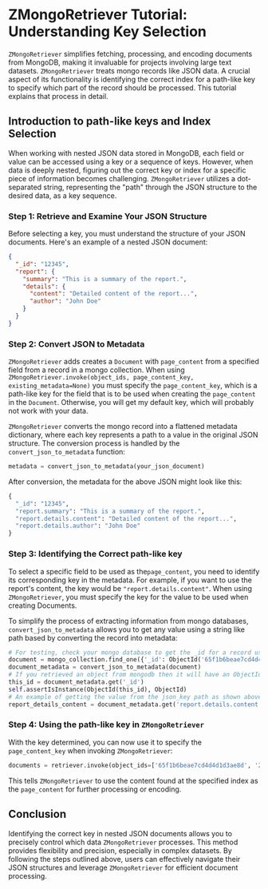 # ZMongoRetriever Tutorial: Understanding Key Selection

`ZMongoRetriever` simplifies fetching, processing, and encoding documents from MongoDB, making it invaluable for projects involving large text datasets. `ZMongoRetriever` treats mongo records like JSON data.  A crucial aspect of its functionality is identifying the correct index for a path-like key to specify which part of the record should be processed. This tutorial explains that process in detail.

## Introduction to path-like keys and Index Selection

When working with nested JSON data stored in MongoDB, each field or value can be accessed using a key or a sequence of keys. However, when data is deeply nested, figuring out the correct key or index for a specific piece of information becomes challenging. `ZMongoRetriever` utilizes a dot-separated string, representing the "path" through the JSON structure to the desired data, as a key sequence.

### Step 1: Retrieve and Examine Your JSON Structure

Before selecting a key, you must understand the structure of your JSON documents. Here's an example of a nested JSON document:

```json
{
  "_id": "12345",
  "report": {
    "summary": "This is a summary of the report.",
    "details": {
      "content": "Detailed content of the report...",
      "author": "John Doe"
    }
  }
}
```

### Step 2: Convert JSON to Metadata

`ZMongoRetriever` adds creates a `Document` with `page_content` from a specified field from a record in a mongo collection.  When using `ZMongoRetriever.invoke(object_ids, page_content_key, existing_metadata=None)` you must specify the `page_content_key`, which is a path-like key for the field that is to be used when creating the `page_content` in the `Document`.  Otherwise, you will get my default key, which will probably not work with your data.

`ZMongoRetriever` converts the mongo record into a flattened metadata dictionary, where each key represents a path to a value in the original JSON structure. The conversion process is handled by the `convert_json_to_metadata` function:

```python
metadata = convert_json_to_metadata(your_json_document)
```

After conversion, the metadata for the above JSON might look like this:

```python
{
  "_id": "12345",
  "report.summary": "This is a summary of the report.",
  "report.details.content": "Detailed content of the report...",
  "report.details.author": "John Doe"
}
```

### Step 3: Identifying the Correct path-like key

To select a specific field to be used as the`page_content`, you need to identify its corresponding key in the metadata. For example, if you want to use the report's content, the key would be `"report.details.content"`.  When using `ZMongoRetriever`, you must specify the key for the value to be used when creating Documents.

To simplify the process of extracting information from mongo databases, `convert_json_to_metadata` allows you to get any value using a string like path based  by converting the record into metadata:

```python
# For testing, check your mongo database to get the _id for a record using `zmongo_manager.py` or MongoDBCompass
document = mongo_collection.find_one({'_id': ObjectId('65f1b6beae7cd4d4d1d3ae8d')})
document_metadata = convert_json_to_metadata(document)
# If you retrieved an object from mongodb then it will have an ObjectId('_id')
this_id = document_metadata.get('_id')
self.assertIsInstance(ObjectId(this_id), ObjectId)
# An example of getting the value from the json_key path as shown above:
report_details_content = document_metadata.get('report.details.content')
```
### Step 4: Using the path-like key in `ZMongoRetriever`

With the key determined, you can now use it to specify the `page_content_key` when invoking `ZMongoRetriever`:

```python
documents = retriever.invoke(object_ids=['65f1b6beae7cd4d4d1d3ae8d', '25f1b6beae7cd4d4d1d3ae8s' ], page_content_key='report.details.content')
```

This tells `ZMongoRetriever` to use the content found at the specified index as the `page_content` for further processing or encoding.

## Conclusion

Identifying the correct key in nested JSON documents allows you to precisely control which data `ZMongoRetriever` processes. This method provides flexibility and precision, especially in complex datasets. By following the steps outlined above, users can effectively navigate their JSON structures and leverage `ZMongoRetriever` for efficient document processing.
